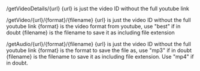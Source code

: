 /getVideoDetails/{url}
{url} is just the video ID without the full youtube link

/getVideo/{url}/{format}/{filename}
{url} is just the video ID without the full youtube link
{format} is the video format from youtube, use "best" if in doubt
{filename} is the filename to save it as including file extension

/getAudio/{url}/{format}/{filename}
{url} is just the video ID without the full youtube link
{format} is the format to save the file as, use "mp3" if in doubt
{filename} is the filename to save it as including file extension. Use "mp4" if in doubt.